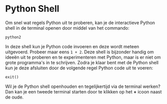 # Python Shell

Om snel wat regels Python uit te proberen, kan je de interactieve Python shell in de terminal openen door middel van het commando: 


    python2


In deze shell kun je Python code invoeren en deze wordt meteen uitgevoerd. Probeer maar eens `1 + 2`. Deze shell is bijzonder handig om ideeën uit te proberen en te experimenteren met Python, maar is er niet om grote programma's in te schrijven. Zodra je klaar bent met de Python shell kun je deze afsluiten door de volgende regel Python code uit te voeren:


	exit()


Wil je de Python shell openhouden en tegelijkertijd via de terminal werken? Dan kan je een tweede terminal starten door te klikken op het **+** icoon naast de oude.